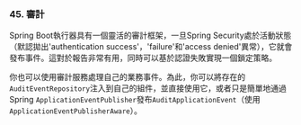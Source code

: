 ### 45. 審計

Spring Boot執行器具有一個靈活的審計框架，一旦Spring Security處於活動狀態（默認拋出'authentication success'，'failure'和'access denied'異常），它就會發布事件。這對於報告非常有用，同時可以基於認證失敗實現一個鎖定策略。

你也可以使用審計服務處理自己的業務事件。為此，你可以將存在的`AuditEventRepository`注入到自己的組件，並直接使用它，或者只是簡單地通過Spring `ApplicationEventPublisher`發布`AuditApplicationEvent`（使用`ApplicationEventPublisherAware`）。
